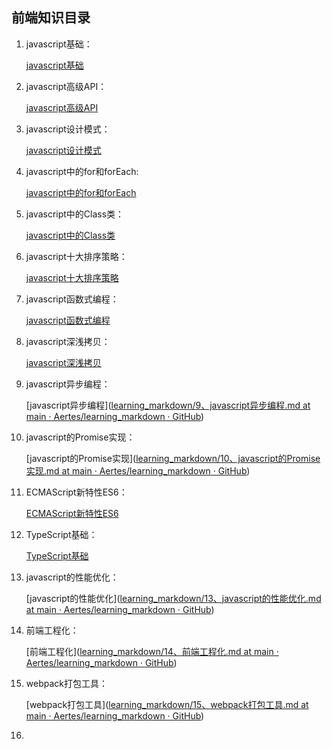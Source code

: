 ## 前端知识目录

1. javascript基础：
   
   [javascript基础](https://github.com/Aertes/learning_markdown/blob/main/javascript%E5%9F%BA%E7%A1%80.md)

2. javascript高级API：
   
   [javascript高级API](https://github.com/Aertes/learning_markdown/blob/main/javascript%E9%AB%98%E7%BA%A7API.md)

3. javascript设计模式：
   
   [javascript设计模式](https://github.com/Aertes/learning_markdown/blob/main/javaScript%E8%AE%BE%E8%AE%A1%E6%A8%A1%E5%BC%8F.md)

4. javascript中的for和forEach:
   
   [javascript中的for和forEach](https://github.com/Aertes/learning_markdown/blob/main/javascript%E4%B8%AD%E7%9A%84for%E5%92%8CforEach.md)

5. javascript中的Class类：
   
   [javascript中的Class类](https://github.com/Aertes/learning_markdown/blob/main/javascript中的Class类.md)

6. javascript十大排序策略：
   
   [javascript十大排序策略](https://github.com/Aertes/learning_markdown/commit/3ff440383b6fa229068bb2b62073d6528afd48f0)

7. javascript函数式编程：
   
   [javascript函数式编程](https://github.com/Aertes/learning_markdown/blob/main/7%E3%80%81javascript%E5%87%BD%E6%95%B0%E5%BC%8F%E7%BC%96%E7%A8%8B.md)

8. javascript深浅拷贝：
   
   [javascript深浅拷贝](https://github.com/Aertes/learning_markdown/blob/main/8%E3%80%81javascript%E6%B7%B1%E6%B5%85%E6%8B%B7%E8%B4%9D.md)

9. javascript异步编程：
   
   [javascript异步编程]([learning_markdown/9、javascript异步编程.md at main · Aertes/learning_markdown · GitHub](https://github.com/Aertes/learning_markdown/blob/main/9%E3%80%81javascript%E5%BC%82%E6%AD%A5%E7%BC%96%E7%A8%8B.md))

10. javascript的Promise实现：
    
    [javascript的Promise实现]([learning_markdown/10、javascript的Promise实现.md at main · Aertes/learning_markdown · GitHub](https://github.com/Aertes/learning_markdown/blob/main/10%E3%80%81javascript%E7%9A%84Promise%E5%AE%9E%E7%8E%B0.md))

11. ECMAScript新特性ES6：
    
    [ECMAScript新特性ES6](https://github.com/Aertes/learning_markdown/blob/main/11%E3%80%81ECMAScript%E6%96%B0%E7%89%B9%E6%80%A7ES6.md)

12. TypeScript基础：
    
    [TypeScript基础](https://github.com/Aertes/learning_markdown/blob/main/12%E3%80%81TypeScript%E5%9F%BA%E7%A1%80.md)

13. javascript的性能优化：
    
    [javascript的性能优化]([learning_markdown/13、javascript的性能优化.md at main · Aertes/learning_markdown · GitHub](https://github.com/Aertes/learning_markdown/blob/main/13%E3%80%81javascript%E7%9A%84%E6%80%A7%E8%83%BD%E4%BC%98%E5%8C%96.md))

14. 前端工程化：
    
    [前端工程化]([learning_markdown/14、前端工程化.md at main · Aertes/learning_markdown · GitHub](https://github.com/Aertes/learning_markdown/blob/main/14%E3%80%81%E5%89%8D%E7%AB%AF%E5%B7%A5%E7%A8%8B%E5%8C%96.md))

15. webpack打包工具：
    
    [webpack打包工具]([learning_markdown/15、webpack打包工具.md at main · Aertes/learning_markdown · GitHub](https://github.com/Aertes/learning_markdown/blob/main/15%E3%80%81webpack%E6%89%93%E5%8C%85%E5%B7%A5%E5%85%B7.md))

16. 
